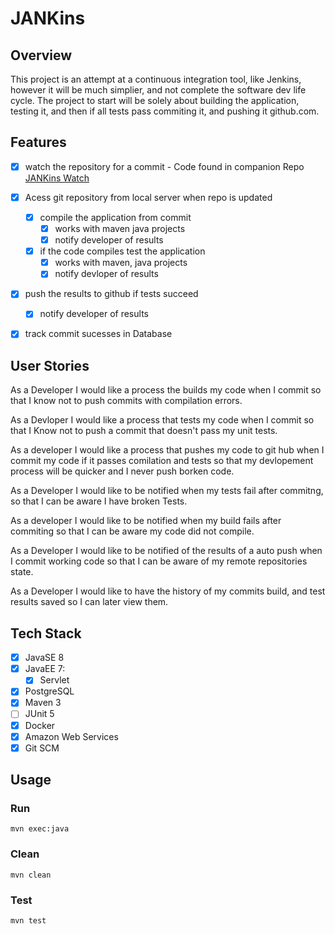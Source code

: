 # JANKins

## Overview
This project is an attempt at a continuous integration tool, like Jenkins, however it will be much simplier, and not complete the software dev life cycle. The project to start will be solely about building the application, testing it, and then if all tests pass commiting it, and pushing it github.com.

## Features
- [x] watch the repository for a commit
      - Code found in companion Repo [JANKins Watch](https://github.com/200803-java-devops/Reese_Project_1_Jankins_Watch)

- [x] Acess git repository from local server when repo is updated
  - [x] compile the application from commit
    - [x] works with maven java projects
    - [x] notify developer of results
  - [x] if the code compiles test the application
    - [x] works with maven, java projects
    - [x] notify devloper of results

- [x] push the results to github if tests succeed
  -[x] notify developer of results

- [x] track commit sucesses in Database

## User Stories
As a Developer I would like a process the builds my code when I commit so that I know not to push commits with compilation errors.

As a Devloper I would like a process that tests my code when I commit so that I Know not to push a commit that doesn't pass my unit tests.

As a developer I would like a process that pushes my code to git hub when I commit my code if it passes comilation and tests so that my devlopement process will be quicker and I never push borken code.

As a Developer I would like to be notified when my tests fail after commitng, so that I can be aware I have broken Tests.

As a developer I would like to be notified when my build fails after commiting so that I can be aware my code did not compile.

As a Developer I would like to be notified of the results of a auto push when I commit working code so that I can be aware of my remote repositories state.

As a Developer I would like to have the history of my commits build, and test results saved so I can later view them.

## Tech Stack
- [x] JavaSE 8
- [x] JavaEE 7:
  - [x] Servlet
- [x] PostgreSQL
- [x] Maven 3
- [ ] JUnit 5
- [x] Docker
- [x] Amazon Web Services
- [x] Git SCM

## Usage
### Run
```mvn exec:java```

### Clean
```mvn clean```

### Test
```mvn test```
